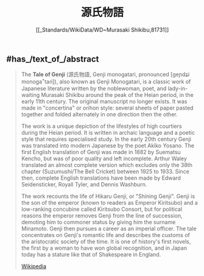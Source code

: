 ﻿---
aliases:
- "Tale of Genji"
has_id_wikidata: Q8269
author: "[[_Standards/WikiData/WD~Murasaki Shikibu,81731]]"
language_of_work_or_name: "[[_Standards/WikiData/WD~Early Middle Japanese,182695]]"
has_edition_or_translation:
- "[[_Standards/WikiData/WD~Autograph manuscript of the Tale of Genji by Fujiwara no Teika,201335]]"
- '[[_Standards/WikiData/WD~Q11327318,11327318]]'
- "[[_Standards/WikiData/WD~Yosano Akiko's translation of the Tale of Genji,11361935]]"
- '[[_Standards/WikiData/WD~Q11362982,11362982]]'
- '[[_Standards/WikiData/WD~Q11392068,11392068]]'
- '[[_Standards/WikiData/WD~Q11411420,11411420]]'
- '[[_Standards/WikiData/WD~Q11420492,11420492]]'
- "[[_Standards/WikiData/WD~Ōshima-bon Genji monogatari,11434908]]"
- "[[_Standards/WikiData/WD~Bishūke-bon Genji Monogatari,11465279]]"
- '[[_Standards/WikiData/WD~Q11488348,11488348]]'
- "[[_Standards/WikiData/WD~Genji Monogatari Juichii Reishi-bon,11488717]]"
- '[[_Standards/WikiData/WD~Myouyu-bon,11512620]]'
- '[[_Standards/WikiData/WD~Q11515238,11515238]]'
- "[[_Standards/WikiData/WD~manuscripts of the Tale of Genji,11564158]]"
- '[[_Standards/WikiData/WD~Q11658778,11658778]]'
- '[[_Standards/WikiData/WD~Q11667627,11667627]]'
- '[[_Standards/WikiData/WD~Q22124582,22124582]]'
- "[[_Standards/WikiData/WD~The Tale of Genji,106583799]]"
- "[[_Standards/WikiData/WD~Gendai Kyōkotoba Yaku Genji Monogatari,106981933]]"
translator:
- "[[_Standards/WikiData/WD~Arthur Waley,711869]]"
- "[[_Standards/WikiData/WD~Feng Zikai,724200]]"
- "[[_Standards/WikiData/WD~Suematsu Kenchō,1058300]]"
- "[[_Standards/WikiData/WD~Helen Craig McCullough,3076750]]"
- "[[_Standards/WikiData/WD~Kikou Yamata,3196555]]"
- "[[_Standards/WikiData/WD~Edward Seidensticker,3272933]]"
- "[[_Standards/WikiData/WD~René Sieffert,3426891]]"
- "[[_Standards/WikiData/WD~Royall Tyler,3826510]]"
- "[[_Standards/WikiData/WD~Lin Wenyue,9292137]]"
- "[[_Standards/WikiData/WD~Dennis Washburn,21061664]]"
list_of_characters: "[[_Standards/WikiData/WD~list of The Tale of Genji characters,837212]]"
characters:
- "[[_Standards/WikiData/WD~Aoi no Ue,837259]]"
- "[[_Standards/WikiData/WD~Lady Fujitsubo,837256]]"
- "[[_Standards/WikiData/WD~Hikaru Genji,997646]]"
- '[[_Standards/WikiData/WD~Murasaki,1028559]]'
- '[[_Standards/WikiData/WD~Kaoru,6366252]]'
- '[[_Standards/WikiData/WD~Niōnomiya,10901526]]'
- '[[_Standards/WikiData/WD~Oborozukuyo,11092817]]'
- "[[_Standards/WikiData/WD~Suzaku Emperor,11094916]]"
- "[[_Standards/WikiData/WD~Kiritsubo Consort,11112643]]"
- "[[_Standards/WikiData/WD~Kiritsubo Emperor,11112640]]"
- "[[_Standards/WikiData/WD~Reizei Emperor,11395345]]"
- "[[_Standards/WikiData/WD~Onna San no miya,11446280]]"
- "[[_Standards/WikiData/WD~Kokiden no nyōgo,11487341]]"
- "[[_Standards/WikiData/WD~Akashi no Nyūdō,11512474]]"
- "[[_Standards/WikiData/WD~mother of Ukifune,11558558]]"
- '[[_Standards/WikiData/WD~Yūgao,18573685]]'
- '[[_Standards/WikiData/WD~Kashiwagi,18573705]]'
- '[[_Standards/WikiData/WD~Hanachirusato,18573739]]'
- '[[_Standards/WikiData/WD~Ukifune,18573771]]'
- '[[_Standards/WikiData/WD~Yūgiri,18573794]]'
has_part_s_:
- '[[_Standards/WikiData/WD~Suetsumuhana,985686]]'
- '[[_Standards/WikiData/WD~Hanachirusato,4919499]]'
- '[[_Standards/WikiData/WD~Kiritsubo,6535316]]'
- '[[_Standards/WikiData/WD~Suma,6577774]]'
- '[[_Standards/WikiData/WD~Tamakazura,6578576]]'
- '[[_Standards/WikiData/WD~Matsukaze,6583955]]'
- '[[_Standards/WikiData/WD~Miotsukushi,6584193]]'
- '[[_Standards/WikiData/WD~Wakamurasaki,6630136]]'
- '[[_Standards/WikiData/WD~Akashi,6643415]]'
- '[[_Standards/WikiData/WD~Aoi,6643664]]'
- '[[_Standards/WikiData/WD~Usugumo,6652418]]'
- '[[_Standards/WikiData/WD~Utsusemi,6653262]]'
- '[[_Standards/WikiData/WD~Hahakigi,6654195]]'
- '[[_Standards/WikiData/WD~Hatsune,6654204]]'
- "[[_Standards/WikiData/WD~Hana no En,6654215]]"
- '[[_Standards/WikiData/WD~Sekiya,6662797]]'
- '[[_Standards/WikiData/WD~Kochō,6671869]]'
- '[[_Standards/WikiData/WD~Yomogiu,6672990]]'
- '[[_Standards/WikiData/WD~Otome,6675242]]'
- '[[_Standards/WikiData/WD~Eawase,6901843]]'
- "[[_Standards/WikiData/WD~Momiji no Ga,6903130]]"
- '[[_Standards/WikiData/WD~Ukifune,7878315]]'
- '[[_Standards/WikiData/WD~Yūgao,10932251]]'
- '[[_Standards/WikiData/WD~Yūgiri,11430284]]'
- "[[_Standards/WikiData/WD~Yume no Ukihashi,11431649]]"
- '[[_Standards/WikiData/WD~Yadorigi,11455625]]'
- '[[_Standards/WikiData/WD~Tokonatsu,11481349]]'
- '[[_Standards/WikiData/WD~Maboroshi,11484115]]'
- '[[_Standards/WikiData/WD~Minori,11489183]]'
- '[[_Standards/WikiData/WD~Tenarai,11497127]]'
- '[[_Standards/WikiData/WD~Sawarabi,11511557]]'
- '[[_Standards/WikiData/WD~Asagao,11517783]]'
- '[[_Standards/WikiData/WD~Azumaya,11526668]]'
- '[[_Standards/WikiData/WD~Kashiwagi,11533782]]'
- '[[_Standards/WikiData/WD~Umegae,11538528]]'
- '[[_Standards/WikiData/WD~Shiigamoto,11540843]]'
- '[[_Standards/WikiData/WD~Yokobue,11543438]]'
- '[[_Standards/WikiData/WD~Hashihime,11543775]]'
- '[[_Standards/WikiData/WD~Makibashira,11583235]]'
- '[[_Standards/WikiData/WD~Takekawa,11599278]]'
- '[[_Standards/WikiData/WD~Kagaribi,11603524]]'
- '[[_Standards/WikiData/WD~Kōbai,11605223]]'
- '[[_Standards/WikiData/WD~Agemaki,11607710]]'
- '[[_Standards/WikiData/WD~Wakana,11616716]]'
- '[[_Standards/WikiData/WD~Fujibakama,11624966]]'
- "[[_Standards/WikiData/WD~Fuji no Uraba,11624965]]"
- '[[_Standards/WikiData/WD~Hotaru,11625547]]'
- '[[_Standards/WikiData/WD~Kagerō,11625751]]'
- '[[_Standards/WikiData/WD~Miyuki,11626054]]'
- '[[_Standards/WikiData/WD~Sakaki,11635088]]'
- '[[_Standards/WikiData/WD~Nowaki,11645069]]'
- '[[_Standards/WikiData/WD~Suzumushi,11649454]]'
- '[[_Standards/WikiData/WD~Kumogakure,11660097]]'
- '[[_Standards/WikiData/WD~Niōnomiya,18573752]]'
named_after: "[[_Standards/WikiData/WD~Hikaru Genji,997646]]"
main_subject: "[[_Standards/WikiData/WD~mono no aware,1190238]]"
described_by_source:
- "[[_Standards/WikiData/WD~Armenian Soviet Encyclopedia,2657718]]"
- "[[_Standards/WikiData/WD~Literary Encyclopedia 1929—1939,4263804]]"
- "[[_Standards/WikiData/WD~Larousse Encyclopedia online,17329836]]"
derivative_work:
- "[[_Standards/WikiData/WD~Genji Monogatari,3759753]]"
- '[[_Standards/WikiData/WD~Genji-e,11564187]]'
part_of: "[[_Standards/WikiData/WD~Heian literature,5365930]]"
culture: "[[_Standards/WikiData/WD~Kokufū Bunka,5371143]]"
instance_of: "[[_Standards/WikiData/WD~literary work,7725634]]"
genre: "[[_Standards/WikiData/WD~tsukuri monogatari,11385322]]"
list_of_episodes:
- '[[_Standards/WikiData/WD~Q11564162,11564162]]'
- "[[_Standards/WikiData/WD~plot of The Tale of Genji,11564167]]"
has_spin_off: "[[_Standards/WikiData/WD~provenance of the Tale of Genji and related works,11564161]]"
topic_s_main_template: "[[_Standards/WikiData/WD~Template_The Tale of Genji,14636263]]"
Stack_Exchange_tag: "https://literature.stackexchange.com/tags/the-tale-of-genji"
Baidu_Tieba_name: 源氏物语
copyright_status: "[[_Standards/WikiData/WD~public domain,19652]]"
country_of_origin: '[[_Standards/WikiData/WD~Japan,17]]'
country: '[[_Standards/WikiData/WD~Japan,17]]'
number_of_parts_of_this_work:
- 60
- 54
image: "http://commons.wikimedia.org/wiki/Special:FilePath/Genji%20emaki%2001003%20002.jpg"
Google_Doodle: 1000-years-of-the-tale-of-genji
Commons_category: "The Tale of Genji"
last_line: いつしかと待ちおはするに、かくたどたどしくて歸り來たれば、すさまじく、「なかなかなり」と、思すことさまざまにて、「人の隱し据ゑたるにやあらむ」と、わが御心の思ひ寄らぬ隈なく、落とし置きたまへりしならひに、とぞ本にはべめる。
first_line: いづれの御時にか、女御、更衣あまたさぶらひたまひけるなかに、いとやむごとなき際にはあらぬが、すぐれて時めきたまふありけり。
title: 源氏物語
inception: "1010"
has_time_started: "1010"
time_of_earliest_written_record: "1008-12-07"
---

## #has_/text_of_/abstract 

> The **Tale of Genji** (源氏物語, Genji monogatari, pronounced [ɡeɲdʑi monoɡaꜜtaɾi]), 
> also known as Genji Monogatari, is a classic work of Japanese literature written by the noblewoman, poet, and lady-in-waiting Murasaki Shikibu around the peak of the Heian period, 
> in the early 11th century. The original manuscript no longer exists. 
> It was made in "concertina" or orihon style: 
> several sheets of paper pasted together and folded alternately in one direction then the other.
>
> The work is a unique depiction of the lifestyles of high courtiers during the Heian period. It is written in archaic language and a poetic style that requires specialised study. In the early 20th century Genji was translated into modern Japanese by the poet Akiko Yosano. The first English translation of Genji was made in 1882 by Suematsu Kencho, but was of poor quality and left incomplete. Arthur Waley translated an almost complete version which excludes only the 38th chapter (Suzumushi/The Bell Cricket) between 1925 to 1933. Since then, complete English translations have been made by Edward Seidensticker, Royall Tyler, and Dennis Washburn.
>
> The work recounts the life of Hikaru Genji, or "Shining Genji". Genji is the son of the emperor (known to readers as Emperor Kiritsubo) and a low-ranking concubine called Kiritsubo Consort, but for political reasons the emperor removes Genji from the line of succession, demoting him to commoner status by giving him the surname Minamoto. Genji then pursues a career as an imperial officer. The tale concentrates on Genji's romantic life and describes the customs of the aristocratic society of the time. It is one of history's first novels, the first by a woman to have won global recognition, and in Japan today has a stature like that of Shakespeare in England.
>
> [Wikipedia](https://en.wikipedia.org/wiki/The%20Tale%20of%20Genji) 

